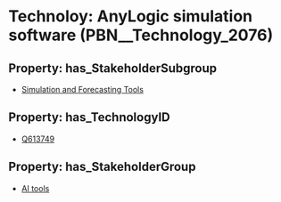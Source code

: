 # Technoloy: __AnyLogic simulation software__ (PBN__Technology_2076)

## Property: has_StakeholderSubgroup

* [Simulation and Forecasting Tools](PBN__TechSubgroup_0)

## Property: has_TechnologyID

* [Q613749](Q613749)

## Property: has_StakeholderGroup

* [AI tools](PBN__TechGroup_0)

